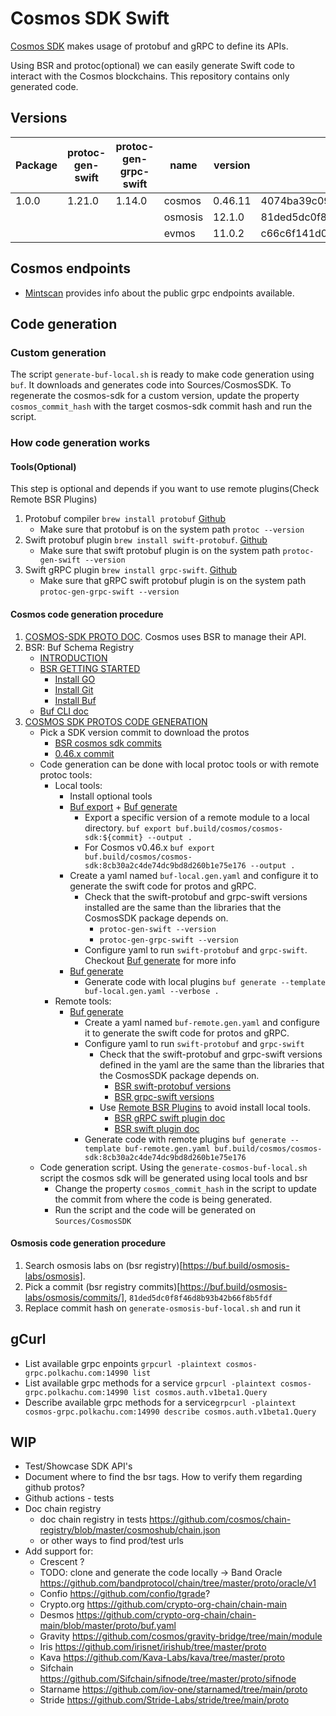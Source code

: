 # Cosmos SDK Swift

[Cosmos SDK](https://github.com/cosmos/cosmos-sdk) makes usage of protobuf and gRPC to define its APIs.

Using BSR and protoc(optional) we can easily generate Swift code to interact with the Cosmos blockchains.
This repository contains only generated code.

## Versions

| Package | protoc-gen-swift| protoc-gen-grpc-swift | name       | version | Commit hash                      |
| --------|-----------------|-----------------------|------------|---------|----------------------------------|
| 1.0.0   | 1.21.0          | 1.14.0                | cosmos     | 0.46.11 | 4074ba39c09e4b4799271a56a053227c |
|         |                 |                       | osmosis    |  12.1.0 | 81ded5dc0f8f46d8b93b42b66f8b5fdf |
|         |                 |                       | evmos      |  11.0.2 | c66c6f141d044e31a4ae77f5b852bcb5 |


## Cosmos endpoints
* [Mintscan](https://www.mintscan.io/cosmos/info) provides info about the public grpc endpoints available. 

## Code generation

### Custom generation
The script `generate-buf-local.sh` is ready to make code generation using `buf`. It downloads and generates code into Sources/CosmosSDK. To regenerate the cosmos-sdk for a custom version, update the property `cosmos_commit_hash` with the target cosmos-sdk commit hash and run the script.

### How code generation works
#### Tools(Optional)
This step is optional and depends if you want to use remote plugins(Check Remote BSR Plugins)
1. Protobuf compiler `brew install protobuf` [Github](https://github.com/protocolbuffers/protobuf)
    * Make sure that protobuf is on the system path `protoc --version`
2. Swift protobuf plugin `brew install swift-protobuf`. [Github](https://github.com/apple/swift-protobuf)
    * Make sure that swift protobuf plugin is on the system path `protoc-gen-swift --version`
3. Swift gRPC plugin `brew install grpc-swift`. [Github](https://github.com/grpc/grpc-swift)
    * Make sure that gRPC swift protobuf plugin is on the system path `protoc-gen-grpc-swift --version`

#### Cosmos code generation procedure
1. [COSMOS-SDK PROTO DOC](https://github.com/cosmos/cosmos-sdk/tree/main/proto). Cosmos uses BSR to manage their API.
2. BSR: Buf Schema Registry
    * [INTRODUCTION](https://docs.buf.build/bsr/introduction)
    * [BSR GETTING STARTED](https://docs.buf.build/tutorials/getting-started-with-bsr)
        * [Install GO](https://go.dev/dl/)
        * [Install Git](https://git-scm.com/book/en/v2/Getting-Started-Installing-Git)
        * [Install Buf](https://docs.buf.build/installation)
    * [Buf CLI doc](https://docs.buf.build/reference/cli/buf)
3. [COSMOS SDK PROTOS CODE GENERATION](https://buf.build/cosmos/cosmos-sdk/docs/main)
    * Pick a SDK version commit to download the protos
        * [BSR cosmos sdk commits](https://github.com/cosmos/cosmos-sdk/tree/main/proto)
        * [0.46.x commit](https://buf.build/cosmos/cosmos-sdk/commits/8cb30a2c4de74dc9bd8d260b1e75e176)
    * Code generation can be done with local protoc tools or with remote protoc tools:
        * Local tools:
            * Install optional tools
            * [Buf export](https://docs.buf.build/reference/cli/buf/export) + [Buf generate](https://docs.buf.build/reference/cli/buf/generate)
                * Export a specific version of a remote module to a local directory. `buf export buf.build/cosmos/cosmos-sdk:${commit} --output .`            
                * For Cosmos v0.46.x `buf export buf.build/cosmos/cosmos-sdk:8cb30a2c4de74dc9bd8d260b1e75e176 --output .`
            * Create a yaml named `buf-local.gen.yaml` and configure it to generate the swift code for protos and gRPC.
                * Check that the swift-protobuf and grpc-swift versions installed are the same than the libraries that the CosmosSDK package depends on.
                    * `protoc-gen-swift --version`
                    * `protoc-gen-grpc-swift --version`
                * Configure yaml to run `swift-protobuf` and `grpc-swift`. Checkout [Buf generate](https://docs.buf.build/reference/cli/buf/generate) for more info
            * [Buf generate](https://docs.buf.build/reference/cli/buf/generate)
                * Generate code with local plugins `buf generate --template buf-local.gen.yaml --verbose .`            
        * Remote tools:
            * [Buf generate](https://docs.buf.build/reference/cli/buf/generate)
                * Create a yaml named `buf-remote.gen.yaml` and configure it to generate the swift code for protos and gRPC.                    
                * Configure yaml to run `swift-protobuf` and `grpc-swift`
                    * Check that the swift-protobuf and grpc-swift versions defined in the yaml are the same than the libraries that the CosmosSDK package depends on.
                        * [BSR swift-protobuf versions](https://buf.build/apple/swift)
                        * [BSR grpc-swift versions](https://buf.build/grpc/swift)
                    * Use [Remote BSR Plugins](https://buf.build/plugins) to avoid install local tools.
                        * [BSR gRPC swift plugin doc](https://buf.build/grpc/swift)
                        * [BSR swift plugin doc](https://buf.build/apple/swift)
                * Generate code with remote plugins `buf generate --template buf-remote.gen.yaml buf.build/cosmos/cosmos-sdk:8cb30a2c4de74dc9bd8d260b1e75e176`
    * Code generation script. Using the `generate-cosmos-buf-local.sh` script the cosmos sdk will be generated using local tools and bsr
        * Change the property `cosmos_commit_hash` in the script to update the commit from where the code is being generated.
        * Run the script and the code will be generated on `Sources/CosmosSDK` 
                
#### Osmosis code generation procedure
1. Search osmosis labs on (bsr registry)[https://buf.build/osmosis-labs/osmosis].
2. Pick a commit (bsr registry commits)[https://buf.build/osmosis-labs/osmosis/commits/], `81ded5dc0f8f46d8b93b42b66f8b5fdf`
3. Replace commit hash on `generate-osmosis-buf-local.sh` and run it
 

## gCurl
* List available grpc enpoints `grpcurl -plaintext cosmos-grpc.polkachu.com:14990 list`
* List available grpc methods for a service `grpcurl -plaintext cosmos-grpc.polkachu.com:14990 list cosmos.auth.v1beta1.Query`
* Describe available grpc methods for a service`grpcurl -plaintext cosmos-grpc.polkachu.com:14990 describe cosmos.auth.v1beta1.Query`

## WIP
* Test/Showcase SDK API's
* Document where to find the bsr tags. How to verify them regarding github protos?
* Github actions - tests
* Doc chain registry
    * doc chain registry in tests https://github.com/cosmos/chain-registry/blob/master/cosmoshub/chain.json
    * or other ways to find prod/test urls
* Add support for:
    * Crescent ?
    * TODO: clone and generate the code locally -> Band Oracle https://github.com/bandprotocol/chain/tree/master/proto/oracle/v1
    * Confio https://github.com/confio/tgrade?
    * Crypto.org https://github.com/crypto-org-chain/chain-main
    * Desmos https://github.com/crypto-org-chain/chain-main/blob/master/proto/buf.yaml
    * Gravity https://github.com/cosmos/gravity-bridge/tree/main/module
    * Iris https://github.com/irisnet/irishub/tree/master/proto
    * Kava https://github.com/Kava-Labs/kava/tree/master/proto
    * Sifchain https://github.com/Sifchain/sifnode/tree/master/proto/sifnode
    * Starname https://github.com/iov-one/starnamed/tree/main/proto
    * Stride https://github.com/Stride-Labs/stride/tree/main/proto
